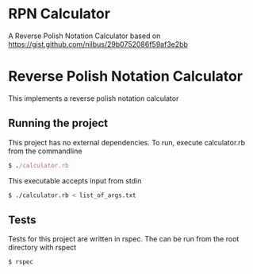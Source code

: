 # RPN Calculator
A Reverse Polish Notation Calculator based on https://gist.github.com/nilbus/29b0752086f59af3e2bb

# Reverse Polish Notation Calculator

This implements a reverse polish notation calculator

## Running the project
This project has no external dependencies.
To run, execute calculator.rb from the commandline
``` ruby
$ ./calculator.rb
```

This executable accepts input from stdin
``` bash
$ ./calculator.rb < list_of_args.txt
```

## Tests
Tests for this project are written in rspec. The can be run from the root directory with rspect

``` bash
$ rspec
```

